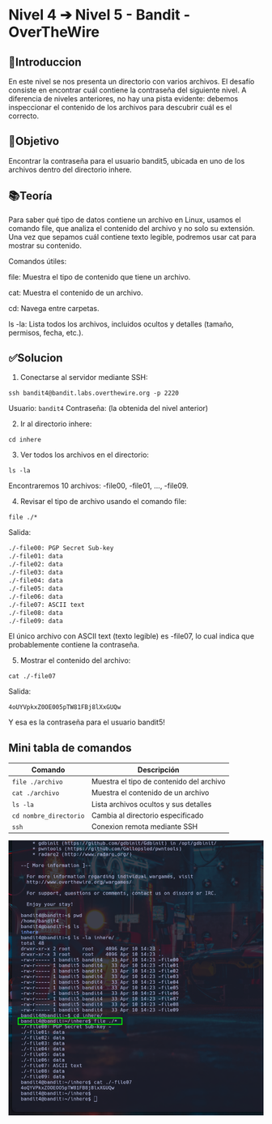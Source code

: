 # Nivel 4 ➔ Nivel 5 - Bandit - OverTheWire

## 📖Introduccion

En este nivel se nos presenta un directorio con varios archivos. El desafío consiste en encontrar cuál contiene la contraseña del siguiente nivel.
A diferencia de niveles anteriores, no hay una pista evidente: debemos inspeccionar el contenido de los archivos para descubrir cuál es el correcto.

## 🎯Objetivo
Encontrar la contraseña para el usuario bandit5, ubicada en uno de los archivos dentro del directorio inhere.

## 📚Teoría
Para saber qué tipo de datos contiene un archivo en Linux, usamos el comando file, que analiza el contenido del archivo y no solo su extensión.
Una vez que sepamos cuál contiene texto legible, podremos usar cat para mostrar su contenido.

Comandos útiles:

file: Muestra el tipo de contenido que tiene un archivo.

cat: Muestra el contenido de un archivo.

cd: Navega entre carpetas.

ls -la: Lista todos los archivos, incluidos ocultos y detalles (tamaño, permisos, fecha, etc.).

## ✅Solucion

1. Conectarse al servidor mediante SSH:

```
ssh bandit4@bandit.labs.overthewire.org -p 2220
```

Usuario: ```bandit4```
Contraseña: (la obtenida del nivel anterior)

2. Ir al directorio inhere:

```
cd inhere
```

3. Ver todos los archivos en el directorio:

```
ls -la
```

Encontraremos 10 archivos: -file00, -file01, ..., -file09.

4. Revisar el tipo de archivo usando el comando file:

```
file ./*
```

Salida:

```
./-file00: PGP Secret Sub-key
./-file01: data
./-file02: data
./-file03: data
./-file04: data
./-file05: data
./-file06: data
./-file07: ASCII text
./-file08: data
./-file09: data
```

El único archivo con ASCII text (texto legible) es -file07, lo cual indica que probablemente contiene la contraseña.

5. Mostrar el contenido del archivo:

```
cat ./-file07
```

Salida:

```
4oUYVpkxZ0OE005pTW81FBj8lXxGUQw
```

Y esa es la contraseña para el usuario bandit5!

## Mini tabla de comandos

| Comando | Descripción |
|----------|----------|
| ```file ./archivo``` | Muestra el tipo de contenido del archivo |
| ```cat ./archivo``` | Muestra el contenido de un archivo |
| ```ls -la``` | Lista archivos ocultos y sus detalles |
| ```cd nombre_directorio``` | Cambia al directorio especificado |
| ```ssh``` | Conexion remota mediante SSH |

![Resuelto](Imagen1.png)
